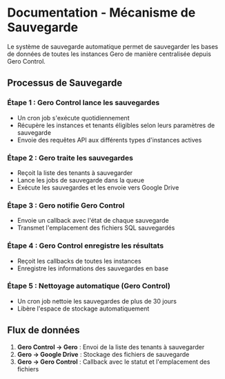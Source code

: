 # Documentation - Mécanisme de Sauvegarde

Le système de sauvegarde automatique permet de sauvegarder les bases de données de toutes les instances Gero de manière centralisée depuis Gero Control.

## Processus de Sauvegarde

### Étape 1 : Gero Control lance les sauvegardes

- Un cron job s'exécute quotidiennement
- Récupère les instances et tenants éligibles selon leurs paramètres de sauvegarde
- Envoie des requêtes API aux différents types d'instances actives

### Étape 2 : Gero traite les sauvegardes

- Reçoit la liste des tenants à sauvegarder
- Lance les jobs de sauvegarde dans la queue
- Exécute les sauvegardes et les envoie vers Google Drive

### Étape 3 : Gero notifie Gero Control

- Envoie un callback avec l'état de chaque sauvegarde
- Transmet l'emplacement des fichiers SQL sauvegardés

### Étape 4 : Gero Control enregistre les résultats

- Reçoit les callbacks de toutes les instances
- Enregistre les informations des sauvegardes en base

### Étape 5 : Nettoyage automatique (Gero Control)

- Un cron job nettoie les sauvegardes de plus de 30 jours
- Libère l'espace de stockage automatiquement

## Flux de données

1. **Gero Control → Gero** : Envoi de la liste des tenants à sauvegarder
2. **Gero → Google Drive** : Stockage des fichiers de sauvegarde
3. **Gero → Gero Control** : Callback avec le statut et l'emplacement des fichiers
